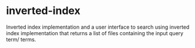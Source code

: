 # inverted-index
Inverted index implementation and a user interface to search using inverted index implementation that returns a list of files containing the input query term/ terms.
